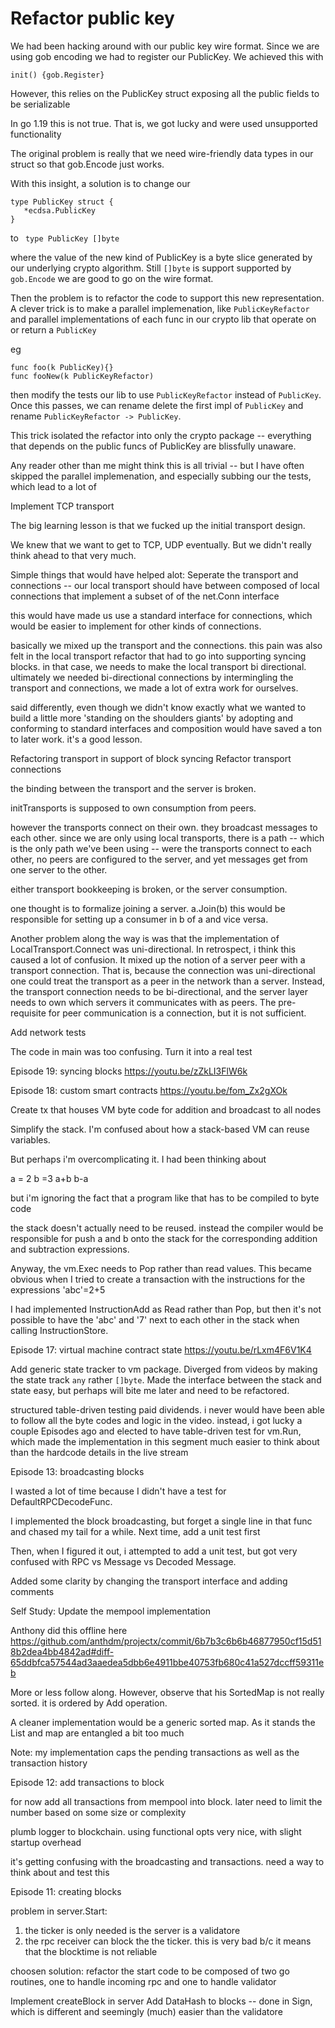 # Refactor public key

We had been hacking around with our public key wire format. Since we are using gob encoding
we had to register our PublicKey. We achieved this with

 `init() {gob.Register}`

 However, this relies on the PublicKey struct exposing all the public fields to be serializable

 In go 1.19 this is not true. That is, we got lucky and were used unsupported functionality

 The original problem is really that we need wire-friendly data types in our struct so
 that gob.Encode just works.

 With this insight, a solution is to change our 
 ```
 type PublicKey struct {
    *ecdsa.PublicKey
 }
 ```
 to 
 ` type PublicKey []byte`

 where the value of the new kind of PublicKey is a byte slice generated by our underlying 
 crypto algorithm. Still `[]byte` is support supported by `gob.Encode` we are good to go
 on the wire format.

 Then the problem is to refactor the code to support this new representation. A clever trick
 is to make a parallel implemenation, like `PublicKeyRefactor` and parallel implementations
 of each func in our crypto lib that operate on or return a `PublicKey`

 eg
 ```
 func foo(k PublicKey){}
 func fooNew(k PublicKeyRefactor)
```

then modify the tests our lib to use `PublicKeyRefactor` instead of `PublicKey`. Once this 
passes, we can rename delete the first impl of `PublicKey` and rename `PublicKeyRefactor ->
PublicKey`. 

This trick isolated the refactor into only the crypto package -- everything that depends 
on the public funcs of PublicKey are blissfully unaware.

Any reader other than me might think this is all trivial -- but I have often skipped the 
parallel implemenation, and especially subbing our the tests, which lead to a lot of 




Implement TCP transport

The big learning lesson is that we fucked up the initial transport design.

We knew that we want to get to TCP, UDP eventually. But we didn't really think ahead to that very much. 

Simple things that would have helped alot:
Seperate the transport and connections -- our local transport should have between composed of local connections that implement
a subset of of the net.Conn interface

this would have made us use a standard interface for connections, which would be easier to implement for other kinds of connections.

basically we mixed up the transport and the connections. this pain was also felt in the local transport refactor that had to go into
supporting syncing blocks. in that case, we needs to make the local transport bi directional. ultimately we needed bi-directional connections
by intermingling the transport and connections, we made a lot of extra work for ourselves.

said differently, even though we didn't know exactly what we wanted to build a little more 'standing on the shoulders giants' by
adopting and conforming to standard interfaces and composition would have saved a ton to later work. it's a good lesson.




Refactoring transport in support of block syncing
Refactor transport connections


the binding between the transport and the server is broken.

initTransports is supposed to own consumption from peers.

however the transports connect on their own. they broadcast messages to each
other. since we are only using local transports, there is a path -- which is
the only path we've been using -- were the transports connect to each other,
no peers are configured to the server, and yet messages get from one server
to the other.

either transport bookkeeping is broken, or the server consumption.

one thought is to formalize joining a server. a.Join(b) this would be responsible for setting up a consumer in b of a and vice versa.


Another problem along the way is was that the implementation of LocalTransport.Connect was uni-directional. In retrospect, i  think
this caused a lot of confusion. It mixed up the notion of a server peer with a transport connection. That is, because the connection was uni-directional
one could treat the transport as a peer in the network than a server. Instead, the transport connection needs to be bi-directional, and the server layer 
needs to own which servers it communicates with as peers. The pre-requisite for peer communication is a connection, but it is not sufficient.


Add network tests

The code in main was too confusing. Turn it into a real test

Episode 19: syncing blocks
https://youtu.be/zZkLI3FlW6k



Episode 18: custom smart contracts
https://youtu.be/fom_Zx2gXOk

Create tx that houses VM byte code for addition and broadcast to all nodes

Simplify the stack. I'm confused about how a stack-based VM can reuse variables.

But perhaps i'm overcomplicating it. I had been thinking about

a = 2
b =3
a+b
b-a

but i'm ignoring the fact that a program like that has to be compiled to byte code

the stack doesn't actually need to be reused. instead the compiler would 
be responsible for push a and b onto the stack for the corresponding addition
and subtraction expressions.

Anyway, the vm.Exec needs to Pop rather than read values. This became obvious 
when I tried to create a transaction with the instructions for the expressions
'abc'=2+5

I had implemented InstructionAdd as Read rather than Pop, but then it's not
possible to have the 'abc' and '7' next to each other in the stack when calling 
InstructionStore.


Episode 17: virtual machine contract state
https://youtu.be/rLxm4F6V1K4

Add generic state tracker to vm package. Diverged from videos by
making the state track `any` rather `[]byte`. Made the interface between
the stack and state easy, but perhaps will bite me later and need to be 
refactored.

structured table-driven testing paid dividends. i never would have been able
to follow all the byte codes and logic in the video. instead, i got lucky a 
couple Episodes ago and elected to have table-driven test for vm.Run, which
made the implementation in this segment much easier to think about than the
hardcode details in the live stream 

Episode 13: broadcasting blocks

I wasted a lot of time because I didn't have a test for DefaultRPCDecodeFunc.

I implemented the block broadcasting, but forget a single line in that func and chased 
my tail for a while. Next time, add a unit test first

Then, when I figured it out, i attempted to add a unit test, but got very confused
with RPC vs Message vs Decoded Message.

Added some clarity by changing the transport interface and adding comments

Self Study: Update the mempool implementation

Anthony did this offline here
https://github.com/anthdm/projectx/commit/6b7b3c6b6b46877950cf15d518b2dea4bb4842ad#diff-65ddbfca57544ad3aaedea5dbb6e4911bbe40753fb680c41a527dccff59311eb

More or less follow along. However, observe that his SortedMap is not really sorted. it
is ordered by Add operation.

A cleaner implementation would be a generic sorted map. As it stands the List and map 
are entangled a bit too much

Note: my implementation caps the pending transactions as well as the transaction history


Episode 12: add transactions to block

for now add all transactions from mempool into block. later need to limit
the number based on some size or complexity

plumb logger to blockchain. using functional opts very nice, with slight startup overhead

it's getting confusing with the broadcasting and transactions. need a way to think about
and test this


Episode 11: creating blocks

problem in server.Start:
1. the ticker is only needed is the server is a validatore
2. the rpc receiver can block the the ticker. this is very bad b/c it means that
    the blocktime is not reliable

choosen solution:
refactor the start code to be composed of two go routines, one to handle incoming rpc and
one to handle validator

Implement createBlock in server
Add DataHash to blocks -- done in Sign, which is different and seemingly (much) easier than the validatore



